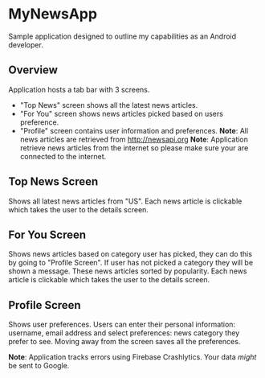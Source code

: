 
MyNewsApp
=========

Sample application designed to outline my capabilities as an Android developer.

Overview
--------
Application hosts a tab bar with 3 screens.
- "Top News" screen shows all the latest news articles.
- "For You" screen shows news articles picked based on users preference.
- "Profile" screen contains user information and preferences.
**Note**: All news articles are retrieved from http://newsapi.org
**Note**: Application retrieve news articles from the internet so please make sure your are connected to the internet.

Top News Screen
---------------
Shows all latest news articles from "US". Each news article is clickable which takes the user to the details screen.

For You Screen
--------------
Shows news articles based on category user has picked, they can do this by going to "Profile Screen". If user has not picked a category they will be shown a message. These news articles sorted by popularity. Each news article is clickable which takes the user to the details screen.

Profile Screen
--------------
Shows user preferences. Users can enter their personal information: username, email address and select preferences: news category they prefer to see. Moving away from the screen saves all the preferences.

**Note**: Application tracks errors using Firebase Crashlytics. Your data *might* be sent to Google.
